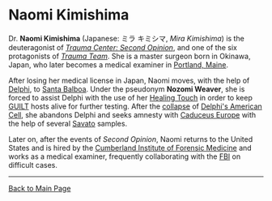 # Naomi Kimishima

Dr. **Naomi Kimishima** (Japanese: ミラ キミシマ, *Mira Kimishima*) is the deuteragonist of *[Trauma Center: Second Opinion](../SO.md)*, and one of the six protagonists of *[Trauma Team](../../tt/TT.md)*. She is a master surgeon born in Okinawa, Japan, who later becomes a medical examiner in [Portland, Maine](../../tt/locations/Portland.md).

After losing her medical license in Japan, Naomi moves, with the help of [Delphi](../../../organizations/Delphi.md), to [Santa Balboa](../locations/Santa_Balboa.md). Under the pseudonym **Nozomi Weaver**, she is forced to assist Delphi with the use of her [Healing Touch](../../../general/Healing_Touch.md) in order to keep [GUILT](../../../diseases/GUILT.md) hosts alive for further testing. After the [collapse](../episodes/Z_5.md) of [Delphi's American Cell](../locations/Delphi's_American_Cell.md), she abandons Delphi and seeks amnesty with [Caduceus Europe](../../../organizations/Caduceus_Europe.md) with the help of several [Savato](../../../diseases/GUILT/Savato.md) samples.

Later on, after the events of *Second Opinion*, Naomi returns to the United States and is hired by the [Cumberland Institute of Forensic Medicine](../../tt/locations/CIFM.md) and works as a medical examiner, frequently collaborating with the [FBI](../../../organizations/FBI.md) on difficult cases.

---

[Back to Main Page](/tc-wiki)
